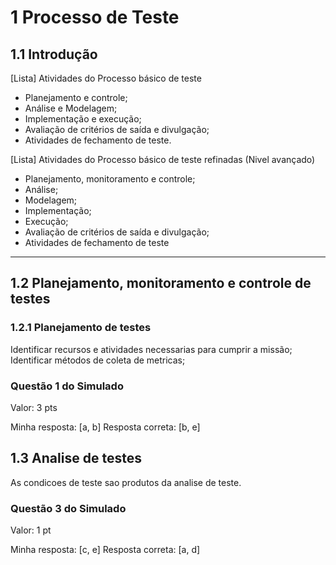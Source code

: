 # 1 Processo de Teste

## 1.1 Introdução

[Lista] Atividades do Processo básico de teste

- Planejamento e controle;
- Análise e Modelagem;
- Implementação e execução;
- Avaliação de critérios de saída e divulgação;
- Atividades de fechamento de teste.

[Lista] Atividades do Processo básico de teste refinadas (Nivel avançado)

- Planejamento, monitoramento e controle;
- Análise;
- Modelagem;
- Implementação;
- Execução;
- Avaliação de critérios de saída e divulgação;
- Atividades de fechamento de teste

---

## 1.2 Planejamento, monitoramento e controle de testes

### 1.2.1 Planejamento de testes

Identificar recursos e atividades necessarias para cumprir a missão;
Identificar métodos de coleta de metricas;

### Questão 1 do Simulado

Valor: 3 pts

Minha resposta: [a, b]
Resposta correta: [b, e]

## 1.3 Analise de testes

As condicoes de teste sao produtos da analise de teste.

### Questão 3 do Simulado

Valor: 1 pt

Minha resposta: [c, e]
Resposta correta: [a, d]

